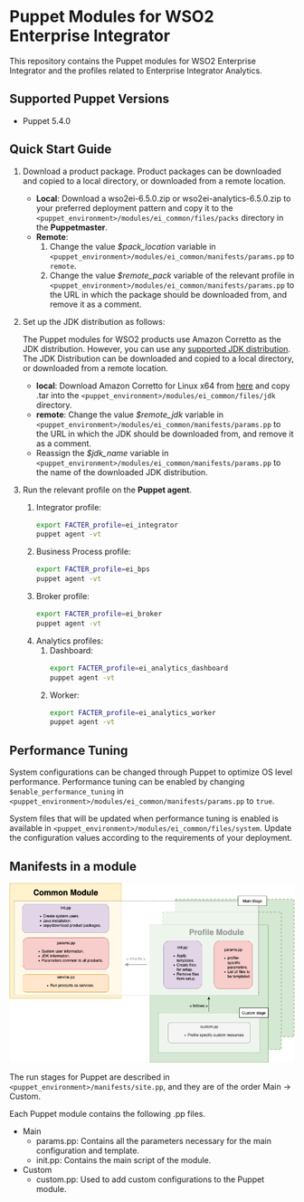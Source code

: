 # Puppet Modules for WSO2 Enterprise Integrator

This repository contains the Puppet modules for WSO2 Enterprise Integrator and the profiles related to Enterprise Integrator Analytics.

## Supported Puppet Versions

- Puppet 5.4.0

## Quick Start Guide
1. Download a product package. Product packages can be downloaded and copied to a local directory, or downloaded from a remote location.
   * **Local**: Download a wso2ei-6.5.0.zip or wso2ei-analytics-6.5.0.zip to your preferred deployment pattern and copy it to the `<puppet_environment>/modules/ei_common/files/packs` directory in the **Puppetmaster**.
   * **Remote**: 
       1. Change the value *$pack_location* variable in `<puppet_environment>/modules/ei_common/manifests/params.pp` to `remote`.
       2. Change the value *$remote_pack* variable of the relevant profile in `<puppet_environment>/modules/ei_common/manifests/params.pp` to the URL in which the package should be downloaded from, and remove it as a comment.

2. Set up the JDK distribution as follows:

    The Puppet modules for WSO2 products use Amazon Corretto as the JDK distribution. However, you can use any [supported JDK distribution](https://docs.wso2.com/display/compatibility/Tested+Operating+Systems+and+JDKs). The JDK Distribution can be downloaded and copied to a local directory, or downloaded from a remote location.
     * **local**: Download Amazon Corretto for Linux x64 from [here](https://docs.aws.amazon.com/corretto/latest/corretto-8-ug/downloads-list.html) and copy .tar into the `<puppet_environment>/modules/ei_common/files/jdk` directory.
     * **remote**: Change the value *$remote_jdk* variable in `<puppet_environment>/modules/ei_common/manifests/params.pp` to the URL in which the JDK should be downloaded from, and remove it as a comment.
     * Reassign the *$jdk_name* variable in `<puppet_environment>/modules/ei_common/manifests/params.pp` to the name of the downloaded JDK distribution.
     
3. Run the relevant profile on the **Puppet agent**.
    1. Integrator profile:
        ```bash
        export FACTER_profile=ei_integrator
        puppet agent -vt
        ```
    2. Business Process profile:
        ```bash
        export FACTER_profile=ei_bps
        puppet agent -vt
        ```
    3. Broker profile:
        ```bash
        export FACTER_profile=ei_broker
        puppet agent -vt
        ```
    4. Analytics profiles:
        1. Dashboard:
            ```bash
            export FACTER_profile=ei_analytics_dashboard
            puppet agent -vt
            ```
        2. Worker:
            ```bash
            export FACTER_profile=ei_analytics_worker
            puppet agent -vt
            ```
            
## Performance Tuning
System configurations can be changed through Puppet to optimize OS level performance. Performance tuning can be enabled by changing `$enable_performance_tuning` in `<puppet_environment>/modules/ei_common/manifests/params.pp` to `true`.

System files that will be updated when performance tuning is enabled is available in `<puppet_environment>/modules/ei_common/files/system`. Update the configuration values according to the requirements of your deployment.

## Manifests in a module

![Module architecture](images/module_architecture.png "Module architecture")

The run stages for Puppet are described in `<puppet_environment>/manifests/site.pp`, and they are of the order Main -> Custom.

Each Puppet module contains the following .pp files.
* Main
    * params.pp: Contains all the parameters necessary for the main configuration and template.
    * init.pp: Contains the main script of the module.
* Custom
    * custom.pp: Used to add custom configurations to the Puppet module.
    